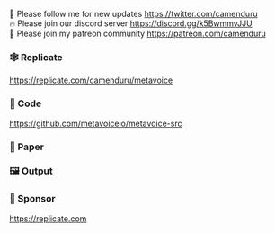 🐣 Please follow me for new updates https://twitter.com/camenduru <br />
🔥 Please join our discord server https://discord.gg/k5BwmmvJJU <br />
🥳 Please join my patreon community https://patreon.com/camenduru <br />

### 🕸 Replicate
https://replicate.com/camenduru/metavoice

### 🧬 Code
https://github.com/metavoiceio/metavoice-src

### 📄 Paper


### 🖼 Output


### 🏢 Sponsor
https://replicate.com

